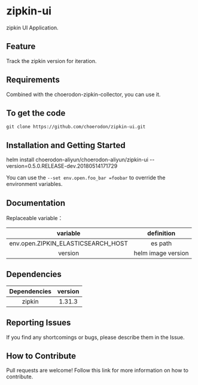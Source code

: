# zipkin-ui

zipkin UI Application.
## Feature

Track the zipkin version for iteration.
## Requirements

Combined with the choerodon-zipkin-collector, you can use it.
## To get the code

```Shell
git clone https://github.com/choerodon/zipkin-ui.git
```
## Installation and Getting Started

helm install choerodon-aliyun/choerodon-aliyun/zipkin-ui --version=0.5.0.RELEASE-dev.20180514171729

You can use the `--set env.open.foo_bar =foobar` to override the environment variables.

## Documentation

Replaceable variable：

|           variable        |  definition  |
| :-----------------------: | :----: |
| env.open.ZIPKIN_ELASTICSEARCH_HOST | es path |
| version | helm image version |



## Dependencies

|          Dependencies   |  version  |
| :---------------------: | :----: |
|         zipkin          | 1.31.3 |

## Reporting Issues

If you find any shortcomings or bugs, please describe them in the Issue.
    
## How to Contribute
Pull requests are welcome! Follow this link for more information on how to contribute.
